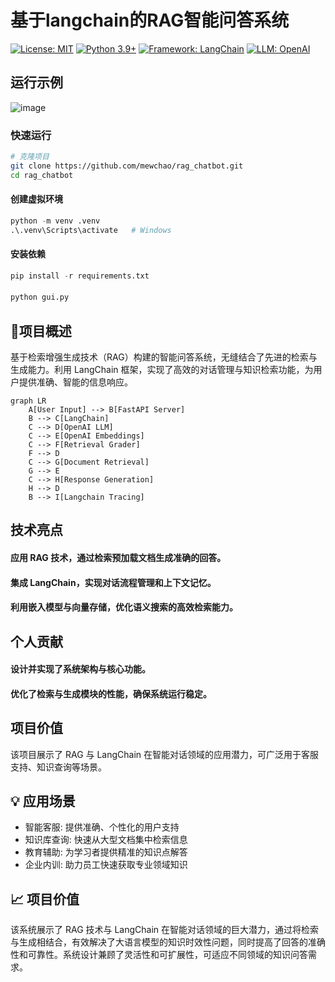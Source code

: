 # 基于langchain的RAG智能问答系统

[![License: MIT](https://img.shields.io/badge/License-MIT-yellow.svg)](https://opensource.org/licenses/MIT)
[![Python 3.9+](https://img.shields.io/badge/Python-3.9+-blue.svg)](https://www.python.org/downloads/)
[![Framework: LangChain](https://img.shields.io/badge/Framework-LangChain-green.svg)](https://langchain.com/)
[![LLM: OpenAI](https://img.shields.io/badge/LLM-OpenAI-lightgrey.svg)](https://openai.com/)
## 运行示例
![image](https://github.com/user-attachments/assets/1d59eca4-4465-432a-a7f5-338322c7835b)


### 快速运行

```bash
# 克隆项目
git clone https://github.com/mewchao/rag_chatbot.git
cd rag_chatbot
```
#### 创建虚拟环境
```python
python -m venv .venv
.\.venv\Scripts\activate   # Windows
```
#### 安装依赖
```python
pip install -r requirements.txt
```
####
```python
python gui.py
```
## 📖项目概述


基于检索增强生成技术（RAG）构建的智能问答系统，无缝结合了先进的检索与生成能力。利用 LangChain 框架，实现了高效的对话管理与知识检索功能，为用户提供准确、智能的信息响应。

```mermaid
graph LR
    A[User Input] --> B[FastAPI Server]
    B --> C[LangChain]
    C --> D[OpenAI LLM]
    C --> E[OpenAI Embeddings]
    C --> F[Retrieval Grader]
    F --> D
    C --> G[Document Retrieval]
    G --> E
    C --> H[Response Generation]
    H --> D
    B --> I[Langchain Tracing]
```


## 技术亮点

#### 应用 RAG 技术，通过检索预加载文档生成准确的回答。
#### 集成 LangChain，实现对话流程管理和上下文记忆。
#### 利用嵌入模型与向量存储，优化语义搜索的高效检索能力。
## 个人贡献
#### 设计并实现了系统架构与核心功能。
#### 优化了检索与生成模块的性能，确保系统运行稳定。
## 项目价值

该项目展示了 RAG 与 LangChain 在智能对话领域的应用潜力，可广泛用于客服支持、知识查询等场景。

## 💡 应用场景

- 智能客服: 提供准确、个性化的用户支持
- 知识库查询: 快速从大型文档集中检索信息
- 教育辅助: 为学习者提供精准的知识点解答
- 企业内训: 助力员工快速获取专业领域知识

## 📈 项目价值
该系统展示了 RAG 技术与 LangChain 在智能对话领域的巨大潜力，通过将检索与生成相结合，有效解决了大语言模型的知识时效性问题，同时提高了回答的准确性和可靠性。系统设计兼顾了灵活性和可扩展性，可适应不同领域的知识问答需求。
